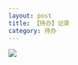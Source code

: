 ```yaml
---
layout: post
title: 【待办】记录
category: 待办
---
```

![](http://s1r2k4uc5.hd-bkt.clouddn.com/img/todo-220506-1.png)

  




